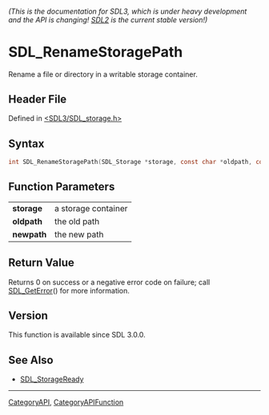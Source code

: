 ###### (This is the documentation for SDL3, which is under heavy development and the API is changing! [SDL2](https://wiki.libsdl.org/SDL2/) is the current stable version!)
# SDL_RenameStoragePath

Rename a file or directory in a writable storage container.

## Header File

Defined in [<SDL3/SDL_storage.h>](https://github.com/libsdl-org/SDL/blob/main/include/SDL3/SDL_storage.h)

## Syntax

```c
int SDL_RenameStoragePath(SDL_Storage *storage, const char *oldpath, const char *newpath);

```

## Function Parameters

|                 |                     |
| --------------- | ------------------- |
| **storage**     | a storage container |
| **oldpath**     | the old path        |
| **newpath**     | the new path        |

## Return Value

Returns 0 on success or a negative error code on failure; call
[SDL_GetError](SDL_GetError)() for more information.

## Version

This function is available since SDL 3.0.0.

## See Also

- [SDL_StorageReady](SDL_StorageReady)

----
[CategoryAPI](CategoryAPI), [CategoryAPIFunction](CategoryAPIFunction)

